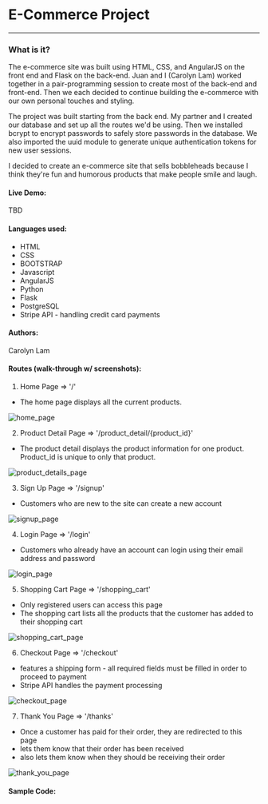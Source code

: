 # E-Commerce Project
---
<!-- #### Objective:
create an e-commerce site implementing angular on the front end and flask on the back-end -->

### What is it?

The e-commerce site was built using HTML, CSS, and AngularJS on the front end and Flask on the back-end. Juan and I (Carolyn Lam) worked together in a pair-programming session to create most of the back-end and front-end. Then we each decided to continue building the e-commerce with our own personal touches and styling.

The project was built starting from the back end. My partner and I created our database and set up all the routes we'd be using. Then we installed bcrypt to encrypt passwords to safely store passwords in the database. We also imported the uuid module to generate unique authentication tokens for new user sessions.

I decided to create an e-commerce site that sells bobbleheads because I think they're fun and humorous products that make people smile and laugh.

#### Live Demo:

TBD
<!-- [Xmas Blackjack Game] (http://xmasblackjack.surge.sh/) -->

#### Languages used:

* HTML
* CSS
* BOOTSTRAP
* Javascript
* AngularJS
* Python
* Flask
* PostgreSQL
* Stripe API - handling credit card payments

#### Authors:

Carolyn Lam

#### Routes (walk-through w/ screenshots):

1. Home Page => '/'

  * The home page displays all the current products.

  ![home_page](images/home.png)

2. Product Detail Page => '/product_detail/{product_id}'

  * The product detail displays the product information for one product. Product_id is unique to only that product.

  ![product_details_page](images/product_details.png)

3. Sign Up Page => '/signup'

  * Customers who are new to the site can create a new account

  ![signup_page](images/signup.png)

4. Login Page => '/login'

  * Customers who already have an account can login using their email address and password

  ![login_page](images/signin.png)

5. Shopping Cart Page => '/shopping_cart'

  * Only registered users can access this page
  * The shopping cart lists all the products that the customer has added to their shopping cart

  ![shopping_cart_page](images/shopping_cart.png)

6. Checkout Page => '/checkout'

  * features a shipping form - all required fields must be filled in order to proceed to payment
  * Stripe API handles the payment processing

  ![checkout_page](images/checkout.png)

7. Thank You Page => '/thanks'

  * Once a customer has paid for their order, they are redirected to this page
  * lets them know that their order has been received
  * also lets them know when they should be receiving their order

  ![thank_you_page](images/thank_you.png)


#### Sample Code:
